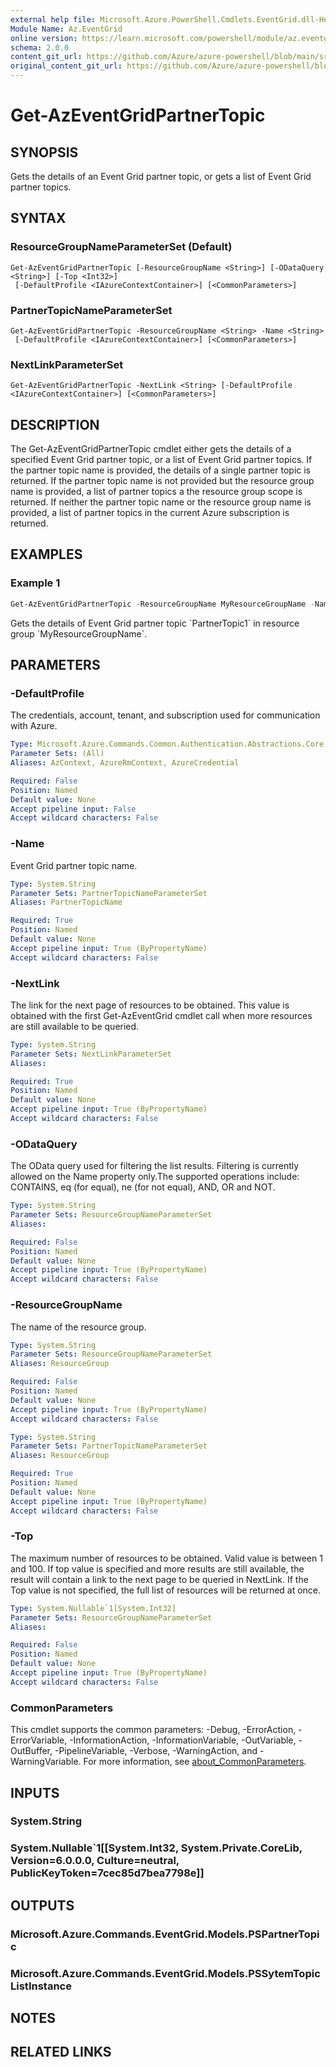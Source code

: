 ```yaml
---
external help file: Microsoft.Azure.PowerShell.Cmdlets.EventGrid.dll-Help.xml
Module Name: Az.EventGrid
online version: https://learn.microsoft.com/powershell/module/az.eventgrid/get-azeventgridpartnertopic
schema: 2.0.0
content_git_url: https://github.com/Azure/azure-powershell/blob/main/src/EventGrid/EventGrid/help/Get-AzEventGridPartnerTopic.md
original_content_git_url: https://github.com/Azure/azure-powershell/blob/main/src/EventGrid/EventGrid/help/Get-AzEventGridPartnerTopic.md
---
```


# Get-AzEventGridPartnerTopic

## SYNOPSIS
Gets the details of an Event Grid partner topic, or gets a list of Event Grid partner topics.

## SYNTAX

### ResourceGroupNameParameterSet (Default)
```
Get-AzEventGridPartnerTopic [-ResourceGroupName <String>] [-ODataQuery <String>] [-Top <Int32>]
 [-DefaultProfile <IAzureContextContainer>] [<CommonParameters>]
```

### PartnerTopicNameParameterSet
```
Get-AzEventGridPartnerTopic -ResourceGroupName <String> -Name <String>
 [-DefaultProfile <IAzureContextContainer>] [<CommonParameters>]
```

### NextLinkParameterSet
```
Get-AzEventGridPartnerTopic -NextLink <String> [-DefaultProfile <IAzureContextContainer>] [<CommonParameters>]
```

## DESCRIPTION
The Get-AzEventGridPartnerTopic cmdlet either gets the details of a specified Event Grid partner topic, or a list of Event Grid partner topics.
If the partner topic name is provided, the details of a single partner topic is returned.
If the partner topic name is not provided but the resource group name is provided, a list of partner topics a the resource group scope is returned.
If neither the partner topic name or the resource group name is provided, a list of partner topics in the current Azure subscription is returned.

## EXAMPLES

### Example 1
```powershell
Get-AzEventGridPartnerTopic -ResourceGroupName MyResourceGroupName -Name PartnerTopic1
```

Gets the details of Event Grid partner topic \`PartnerTopic1\` in resource group \`MyResourceGroupName\`.

## PARAMETERS

### -DefaultProfile
The credentials, account, tenant, and subscription used for communication with Azure.

```yaml
Type: Microsoft.Azure.Commands.Common.Authentication.Abstractions.Core.IAzureContextContainer
Parameter Sets: (All)
Aliases: AzContext, AzureRmContext, AzureCredential

Required: False
Position: Named
Default value: None
Accept pipeline input: False
Accept wildcard characters: False
```

### -Name
Event Grid partner topic name.

```yaml
Type: System.String
Parameter Sets: PartnerTopicNameParameterSet
Aliases: PartnerTopicName

Required: True
Position: Named
Default value: None
Accept pipeline input: True (ByPropertyName)
Accept wildcard characters: False
```

### -NextLink
The link for the next page of resources to be obtained.
This value is obtained with the first Get-AzEventGrid cmdlet call when more resources are still available to be queried.

```yaml
Type: System.String
Parameter Sets: NextLinkParameterSet
Aliases:

Required: True
Position: Named
Default value: None
Accept pipeline input: True (ByPropertyName)
Accept wildcard characters: False
```

### -ODataQuery
The OData query used for filtering the list results.
Filtering is currently allowed on the Name property only.The supported operations include: CONTAINS, eq (for equal), ne (for not equal), AND, OR and NOT.

```yaml
Type: System.String
Parameter Sets: ResourceGroupNameParameterSet
Aliases:

Required: False
Position: Named
Default value: None
Accept pipeline input: True (ByPropertyName)
Accept wildcard characters: False
```

### -ResourceGroupName
The name of the resource group.

```yaml
Type: System.String
Parameter Sets: ResourceGroupNameParameterSet
Aliases: ResourceGroup

Required: False
Position: Named
Default value: None
Accept pipeline input: True (ByPropertyName)
Accept wildcard characters: False
```

```yaml
Type: System.String
Parameter Sets: PartnerTopicNameParameterSet
Aliases: ResourceGroup

Required: True
Position: Named
Default value: None
Accept pipeline input: True (ByPropertyName)
Accept wildcard characters: False
```

### -Top
The maximum number of resources to be obtained.
Valid value is between 1 and 100.
If top value is specified and more results are still available, the result will contain a link to the next page to be queried in NextLink.
If the Top value is not specified, the full list of resources will be returned at once.

```yaml
Type: System.Nullable`1[System.Int32]
Parameter Sets: ResourceGroupNameParameterSet
Aliases:

Required: False
Position: Named
Default value: None
Accept pipeline input: True (ByPropertyName)
Accept wildcard characters: False
```

### CommonParameters
This cmdlet supports the common parameters: -Debug, -ErrorAction, -ErrorVariable, -InformationAction, -InformationVariable, -OutVariable, -OutBuffer, -PipelineVariable, -Verbose, -WarningAction, and -WarningVariable. For more information, see [about_CommonParameters](http://go.microsoft.com/fwlink/?LinkID=113216).

## INPUTS

### System.String

### System.Nullable`1[[System.Int32, System.Private.CoreLib, Version=6.0.0.0, Culture=neutral, PublicKeyToken=7cec85d7bea7798e]]

## OUTPUTS

### Microsoft.Azure.Commands.EventGrid.Models.PSPartnerTopic

### Microsoft.Azure.Commands.EventGrid.Models.PSSytemTopicListInstance

## NOTES

## RELATED LINKS
